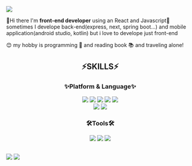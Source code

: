 <img src="https://capsule-render.vercel.app/api?type=waving&color=auto&height=200&section=header&text=Jaewoong%20Github!&fontSize=90" />	

👋Hi there I'm **front-end developer** using an React and Javascript🌱
sometimes I develope back-end(express, next, spring boot...) and mobile application(android studio, kotlin) but i love to develope just front-end

😊 my hobby is programming 🤖 and reading book 📚 and traveling alone!


<div align=center>
  <h2>⚡SKILLS⚡</h2>
  <h3><strong>✨Platform & Language✨</strong></h3>

<img src="https://img.shields.io/badge/-React-green?style=flat-square&logo=React&logoColor=white" /> <img src="https://img.shields.io/badge/-Javascript-yellow?style=flat-square&logo=Javascript&logoColor=white" />  <img src="https://img.shields.io/badge/-HTML5-black?style=flat-square&logo=html&logoColor=white" />  <img src="https://img.shields.io/badge/-CSS-blue?style=flat-square&logo=css&logoColor=white" />  <img src="https://img.shields.io/badge/-Vue-green?style=flat-square&logo=vue&logoColor=white" />
  <br />
<img src="https://img.shields.io/badge/-Java-green?style=flat-square&logo=Java&logoColor=white" /> <img src="https://img.shields.io/badge/-C-green?style=flat-square&logo=C&logoColor=white" />
  
  <h3><strong>🛠Tools🛠</strong></h3>

<img src="https://img.shields.io/badge/-firebase-green?style=flat-square&logo=Google&logoColor=white" /> <img src="https://img.shields.io/badge/-git-green?style=flat-square&logo=Git&logoColor=white" /> <img src="https://img.shields.io/badge/-AWS-green?style=flat-square&logo=AWS&logoColor=white" />

</div>

<br />
<div>
  <img src="https://github-readme-stats.vercel.app/api/top-langs/?username=icecrao2&layout=compact">
  <img src="https://github-readme-stats.vercel.app/api?username=icecrao2&show_icons=true">
</div?

<!--
**icecrao2/icecrao2** is a ✨ _special_ ✨ repository because its `README.md` (this file) appears on your GitHub profile.

Here are some ideas to get you started:

- 🔭 I’m currently working on ...
- 🌱 I’m currently learning ...
- 👯 I’m looking to collaborate on ...
- 🤔 I’m looking for help with ...
- 💬 Ask me about ...
- 📫 How to reach me: ...
- 😄 Pronouns: ...
- ⚡ Fun fact: ...
-->
